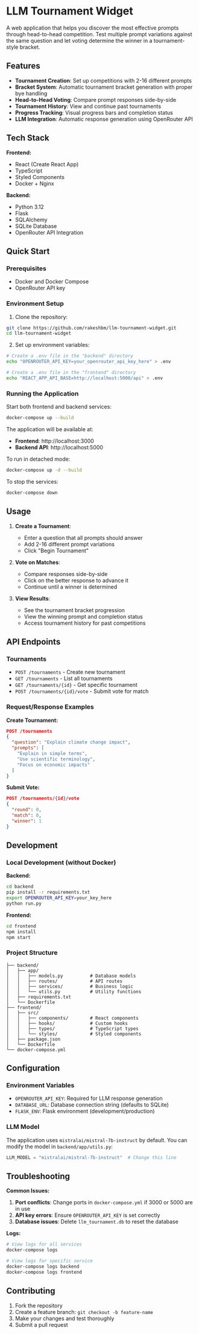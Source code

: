 # LLM Tournament Widget

A web application that helps you discover the most effective prompts through head-to-head competition. Test multiple prompt variations against the same question and let voting determine the winner in a tournament-style bracket.

## Features

- **Tournament Creation**: Set up competitions with 2-16 different prompts
- **Bracket System**: Automatic tournament bracket generation with proper bye handling
- **Head-to-Head Voting**: Compare prompt responses side-by-side
- **Tournament History**: View and continue past tournaments
- **Progress Tracking**: Visual progress bars and completion status
- **LLM Integration**: Automatic response generation using OpenRouter API

## Tech Stack

**Frontend:**
- React (Create React App)
- TypeScript
- Styled Components
- Docker + Nginx

**Backend:**
- Python 3.12
- Flask
- SQLAlchemy
- SQLite Database
- OpenRouter API Integration

## Quick Start

### Prerequisites
- Docker and Docker Compose
- OpenRouter API key

### Environment Setup

1. Clone the repository:
```bash
git clone https://github.com/rakeshbm/llm-tournament-widget.git
cd llm-tournament-widget
```

2. Set up environment variables:
```bash
# Create a .env file in the "backend" directory
echo "OPENROUTER_API_KEY=your_openrouter_api_key_here" > .env
```

```bash
# Create a .env file in the "frontend" directory
echo "REACT_APP_API_BASE=http://localhost:5000/api" > .env
```

### Running the Application

Start both frontend and backend services:

```bash
docker-compose up --build
```

The application will be available at:
- **Frontend**: http://localhost:3000
- **Backend API**: http://localhost:5000

To run in detached mode:
```bash
docker-compose up -d --build
```

To stop the services:
```bash
docker-compose down
```

## Usage

1. **Create a Tournament**:
   - Enter a question that all prompts should answer
   - Add 2-16 different prompt variations
   - Click "Begin Tournament"

2. **Vote on Matches**:
   - Compare responses side-by-side
   - Click on the better response to advance it
   - Continue until a winner is determined

3. **View Results**:
   - See the tournament bracket progression
   - View the winning prompt and completion status
   - Access tournament history for past competitions

## API Endpoints

### Tournaments
- `POST /tournaments` - Create new tournament
- `GET /tournaments` - List all tournaments
- `GET /tournaments/{id}` - Get specific tournament
- `POST /tournaments/{id}/vote` - Submit vote for match

### Request/Response Examples

**Create Tournament:**
```json
POST /tournaments
{
  "question": "Explain climate change impact",
  "prompts": [
    "Explain in simple terms",
    "Use scientific terminology",
    "Focus on economic impacts"
  ]
}
```

**Submit Vote:**
```json
POST /tournaments/{id}/vote
{
  "round": 0,
  "match": 0,
  "winner": 1
}
```

## Development

### Local Development (without Docker)

**Backend:**
```bash
cd backend
pip install -r requirements.txt
export OPENROUTER_API_KEY=your_key_here
python run.py
```

**Frontend:**
```bash
cd frontend
npm install
npm start
```

### Project Structure
```
├── backend/
│   ├── app/
│   │   ├── models.py          # Database models
│   │   ├── routes/            # API routes
│   │   ├── services/          # Business logic
│   │   └── utils.py           # Utility functions
│   ├── requirements.txt
│   └── Dockerfile
├── frontend/
│   ├── src/
│   │   ├── components/        # React components
│   │   ├── hooks/             # Custom hooks
│   │   ├── types/             # TypeScript types
│   │   └── styles/            # Styled components
│   ├── package.json
│   └── Dockerfile
└── docker-compose.yml
```

## Configuration

### Environment Variables

- `OPENROUTER_API_KEY`: Required for LLM response generation
- `DATABASE_URL`: Database connection string (defaults to SQLite)
- `FLASK_ENV`: Flask environment (development/production)

### LLM Model

The application uses `mistralai/mistral-7b-instruct` by default. You can modify the model in `backend/app/utils.py`:

```python
LLM_MODEL = "mistralai/mistral-7b-instruct"  # Change this line
```

## Troubleshooting

**Common Issues:**

1. **Port conflicts**: Change ports in `docker-compose.yml` if 3000 or 5000 are in use
2. **API key errors**: Ensure `OPENROUTER_API_KEY` is set correctly
3. **Database issues**: Delete `llm_tournament.db` to reset the database

**Logs:**
```bash
# View logs for all services
docker-compose logs

# View logs for specific service
docker-compose logs backend
docker-compose logs frontend
```

## Contributing

1. Fork the repository
2. Create a feature branch: `git checkout -b feature-name`
3. Make your changes and test thoroughly
4. Submit a pull request
